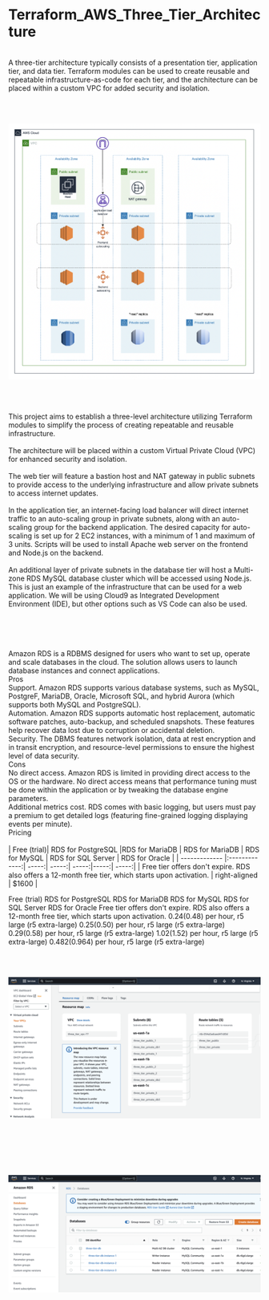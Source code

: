 # Terraform_AWS_Three_Tier_Architecture
<br>
A three-tier architecture typically consists of a presentation tier, application tier, and data tier. Terraform modules can be used to create reusable and repeatable infrastructure-as-code for each tier, and the architecture can be placed within a custom VPC for added security and isolation.

<br><br>
<p align="center" >
  <img src="images/Screenshot 2023-01-26 at 23.01.51.png" width="700px"/>
</p>
<br><br>

This project aims to establish a three-level architecture utilizing Terraform modules to simplify the process of creating repeatable and reusable infrastructure. 
<br><br>
The architecture will be placed within a custom Virtual Private Cloud (VPC) for enhanced security and isolation. 
<br><br>
The web tier will feature a bastion host and NAT gateway in public subnets to provide access to the underlying infrastructure and allow private subnets to access internet updates. 
<br><br>
In the application tier, an internet-facing load balancer will direct internet traffic to an auto-scaling group in private subnets, along with an auto-scaling group for the backend application. The desired capacity for auto-scaling is set up for 2 EC2 instances, with a minimum of 1 and maximum of 3 units. Scripts will be used to install Apache web server on the frontend and Node.js on the backend. 
<br><br>
An additional layer of private subnets in the database tier will host a Multi-zone RDS MySQL database cluster which will be accessed using Node.js. This is just an example of the infrastructure that can be used for a web application. We will be using Cloud9 as Integrated Development Environment (IDE), but other options such as VS Code can also be used.

<br><br>
<br><br>
Amazon RDS is a RDBMS designed for users who want to set up, operate and scale databases in the cloud. The solution allows users to launch database instances and connect applications.
<br>
Pros
<br>
Support. Amazon RDS supports various database systems, such as MySQL, PostgreF, MariaDB, Oracle, Microsoft SQL, and hybrid Aurora (which supports both MySQL and PostgreSQL).<br>
Automation. Amazon RDS supports automatic host replacement, automatic software patches, auto-backup, and scheduled snapshots. These features help recover data lost due to corruption or accidental deletion.<br>
Security. The DBMS features network isolation, data at rest encryption and in transit encryption, and resource-level permissions to ensure the highest level of data security.
<br>
Cons
<br>
No direct access. Amazon RDS is limited in providing direct access to the OS or the hardware. No direct access means that performance tuning must be done within the application or by tweaking the database engine parameters.<br>
Additional metrics cost. RDS comes with basic logging, but users must pay a premium to get detailed logs (featuring fine-grained logging displaying events per minute).<br>
Pricing
<br>
<br>
| Free (trial)| RDS for PostgreSQL |RDS for MariaDB | RDS for MariaDB | RDS for MySQL | RDS for SQL Server | RDS for Oracle |
| ------------- |:-------------:| -----:| -----:| -----:|-----:| -----:|
| Free tier offers don't expire. RDS also offers a 12-month free tier, which starts upon activation.     | right-aligned | $1600 |

Free (trial)	RDS for PostgreSQL	RDS for MariaDB	RDS for MySQL	RDS for SQL Server	RDS for Oracle
Free tier offers don't expire.
RDS also offers a 12-month free tier, which starts upon activation.	$0.24 ($0.48)
per hour, r5 large (r5 extra-large)	$0.25 ($0.50)
per hour, r5 large (r5 extra-large)	$0.29 ($0.58)
per hour, r5 large (r5 extra-large)	$1.02 ($1.52)
per hour, r5 large (r5 extra-large)	$0.482 ($0.964)
per hour, r5 large (r5 extra-large)

<br><br>
<p align="center" >
  <img src="images/Screenshot 2023-01-25 at 16.49.29.png" width="700px"/>
</p>
<br><br>

<br><br>
<p align="center" >
  <img src="images/Screenshot 2023-01-25 at 16.50.37.png" width="700px"/>
</p>
<br><br>

